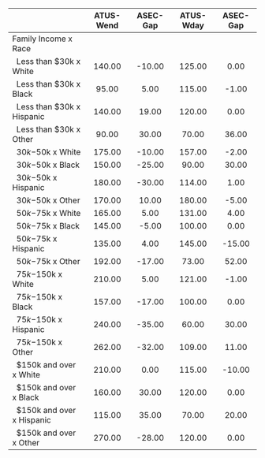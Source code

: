 
|                      |    ATUS-Wend |     ASEC-Gap |    ATUS-Wday |     ASEC-Gap |
| -------------------- | :----------: | :----------: | :----------: | :----------: |
| Family Income x Race |              |              |              |              |
| &nbsp;&nbsp;Less than $30k x White |       140.00 |       -10.00 |       125.00 |         0.00 |
| &nbsp;&nbsp;Less than $30k x Black |        95.00 |         5.00 |       115.00 |        -1.00 |
| &nbsp;&nbsp;Less than $30k x Hispanic |       140.00 |        19.00 |       120.00 |         0.00 |
| &nbsp;&nbsp;Less than $30k x Other |        90.00 |        30.00 |        70.00 |        36.00 |
| &nbsp;&nbsp;$30k-$50k x White |       175.00 |       -10.00 |       157.00 |        -2.00 |
| &nbsp;&nbsp;$30k-$50k x Black |       150.00 |       -25.00 |        90.00 |        30.00 |
| &nbsp;&nbsp;$30k-$50k x Hispanic |       180.00 |       -30.00 |       114.00 |         1.00 |
| &nbsp;&nbsp;$30k-$50k x Other |       170.00 |        10.00 |       180.00 |        -5.00 |
| &nbsp;&nbsp;$50k-$75k x White |       165.00 |         5.00 |       131.00 |         4.00 |
| &nbsp;&nbsp;$50k-$75k x Black |       145.00 |        -5.00 |       100.00 |         0.00 |
| &nbsp;&nbsp;$50k-$75k x Hispanic |       135.00 |         4.00 |       145.00 |       -15.00 |
| &nbsp;&nbsp;$50k-$75k x Other |       192.00 |       -17.00 |        73.00 |        52.00 |
| &nbsp;&nbsp;$75k-$150k x White |       210.00 |         5.00 |       121.00 |        -1.00 |
| &nbsp;&nbsp;$75k-$150k x Black |       157.00 |       -17.00 |       100.00 |         0.00 |
| &nbsp;&nbsp;$75k-$150k x Hispanic |       240.00 |       -35.00 |        60.00 |        30.00 |
| &nbsp;&nbsp;$75k-$150k x Other |       262.00 |       -32.00 |       109.00 |        11.00 |
| &nbsp;&nbsp;$150k and over x White |       210.00 |         0.00 |       115.00 |       -10.00 |
| &nbsp;&nbsp;$150k and over x Black |       160.00 |        30.00 |       120.00 |         0.00 |
| &nbsp;&nbsp;$150k and over x Hispanic |       115.00 |        35.00 |        70.00 |        20.00 |
| &nbsp;&nbsp;$150k and over x Other |       270.00 |       -28.00 |       120.00 |         0.00 |

